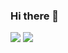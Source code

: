 ### Hi there 👋

![](https://github-readme-stats-ten-pi-28.vercel.app/api?username=yijiechoo16163&show_icons=true&include_all_commits=true)
![](https://github-readme-stats-ten-pi-28.vercel.app/api/top-langs/?username=anuraghazra&layout=compact)


<!--
**yijiechoo16163/yijiechoo16163** is a ✨ _special_ ✨ repository because its `README.md` (this file) appears on your GitHub profile.

Here are some ideas to get you started:

- 🔭 I’m currently working on ...
- 🌱 I’m currently learning ...
- 👯 I’m looking to collaborate on ...
- 🤔 I’m looking for help with ...
- 💬 Ask me about ...
- 📫 How to reach me: ...
- 😄 Pronouns: ...
- ⚡ Fun fact: ...
-->
